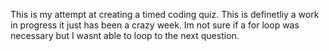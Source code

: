 This is my attempt at creating a timed coding quiz. This is definetliy a work in progress it just has been a crazy week. Im not sure if a for loop was necessary but I wasnt able 
to loop to the next question. 
